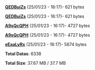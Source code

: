 [**QEDBuiZs**](/data/QEDBuiZs.txt) (25/01/23 - 16:17)- 621 bytes

[**QEDBuiZs**](/data/QEDBuiZs.txt) (25/01/23 - 16:17)- 621 bytes

[**A9sQcQPH**](/data/A9sQcQPH.txt) (25/01/23 - 16:17)- 4727 bytes

[**A9sQcQPH**](/data/A9sQcQPH.txt) (25/01/23 - 16:17)- 4727 bytes

[**eEaaLyRx**](/data/eEaaLyRx.txt) (25/01/23 - 16:17)- 5674 bytes

**Total Datas**: 6338

**Total Size**: 37.67 MB / 37.7 MB